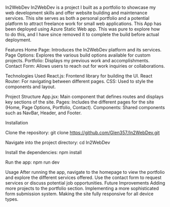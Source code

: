 In2WebDev
In2WebDev is a project I built as a portfolio to showcase my web development skills and offer website building and maintenance services. This site serves as both a personal portfolio and a potential platform to attract freelance work for small web applications.
This App has been deployed using Azure Static Web app. This was pure to explore how to do this, and I have since removed it to complete the build before actual deployment.

Features
Home Page: Introduces the In2WebDev platform and its services.
Page Options: Explores the various build options available for custom projects.
Portfolio: Displays my previous work and accomplishments.
Contact Form: Allows users to reach out for work inquiries or collaborations.

Technologies Used
React.js: Frontend library for building the UI.
React Router: For navigating between different pages.
CSS: Used to style the components and layout.

Project Structure
App.jsx: Main component that defines routes and displays key sections of the site.
Pages: Includes the different pages for the site (Home, Page Options, Portfolio, Contact).
Components: Shared components such as NavBar, Header, and Footer.

Installation

Clone the repository:
git clone https://github.com/Glen357/In2WebDev.git

Navigate into the project directory:
cd In2WebDev

Install the dependencies:
npm install

Run the app:
npm run dev

Usage
After running the app, navigate to the homepage to view the portfolio and explore the different services offered.
Use the contact form to request services or discuss potential job opportunities.
Future Improvements
Adding more projects to the portfolio section.
Implementing a more sophisticated form submission system.
Making the site fully responsive for all device types.
